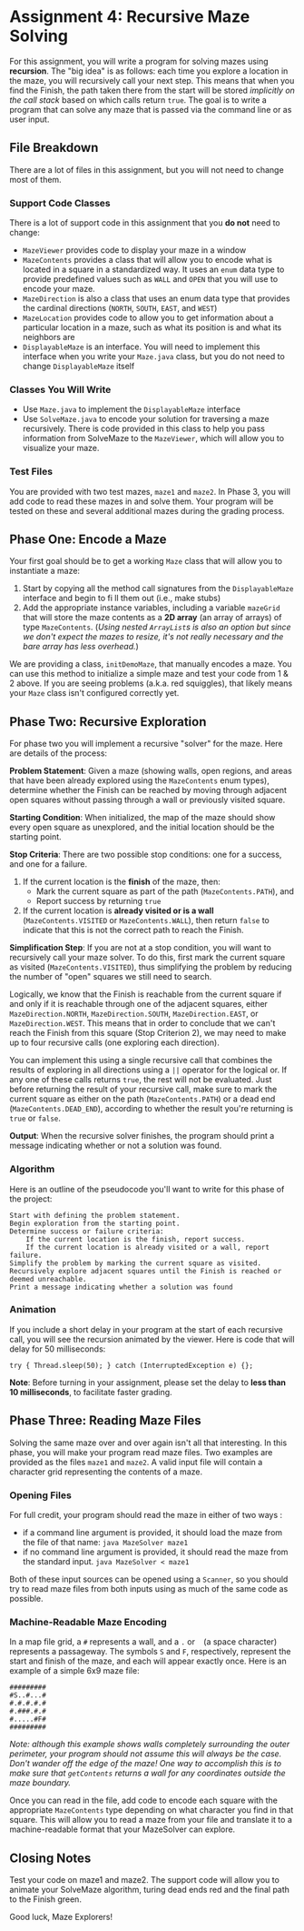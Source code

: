 # Assignment 4:  Recursive Maze Solving

For this assignment, you will write a program for solving mazes using **recursion**. The "big idea" is as follows: each time you explore a location in the maze, you will recursively call your next step. This means that when you find the Finish, the path taken there from the start will be stored _implicitly on the call stack_ based on which calls return `true`. The goal is to write a program that can solve any maze that is passed via the command line or as user input.

## File Breakdown

There are a lot of files in this assignment, but you will not need to change most of them.

### Support Code Classes

There is a lot of support code in this assignment that you **do not** need to change:
- `MazeViewer` provides code to display your maze in a window
- `MazeContents` provides a class that will allow you to encode what is located in a square in a standardized way. It uses an `enum` data type to provide predefined values such as `WALL` and `OPEN` that you will use to encode your maze.
- `MazeDirection` is also a class that uses an enum data type that provides the cardinal directions (`NORTH`, `SOUTH`, `EAST`, and `WEST`)
- `MazeLocation` provides code to allow you to get information about a particular location in a maze, such as what its position is and what its neighbors are
- `DisplayableMaze` is an interface. You will need to implement this interface when you write your `Maze.java` class, but you do not need to change `DisplayableMaze` itself

### Classes You Will Write

- Use `Maze.java` to implement the `DisplayableMaze` interface
- Use `SolveMaze.java` to encode your solution for traversing a maze recursively. There is code provided in this class to help you pass information from SolveMaze to the `MazeViewer`, which will allow you to visualize your maze.

### Test Files

You are provided with two test mazes, `maze1` and `maze2`.  In Phase 3, you will add code to read these mazes in and solve them. Your program will be tested on these and several additional mazes during the grading process.

## Phase One: Encode a Maze

Your first goal should be to get a working `Maze` class that will allow you to instantiate a maze:
1. Start by copying all the method call signatures from the `DisplayableMaze` interface and begin to fi
ll them out (i.e., make stubs) 
2. Add the appropriate instance variables, including a variable `mazeGrid` that will store the maze contents as a **2D array** (an array of arrays) of type `MazeContents`.  (_Using nested `ArrayList`s is also an option but since we don't expect the mazes to resize, it's not really necessary and the bare array has less overhead._)

We are providing a class, `initDemoMaze`, that manually encodes a maze. You can use this method to initialize a simple maze and test your code from 1 & 2 above. If you are seeing problems (a.k.a. red squiggles), that likely means your `Maze` class isn't configured correctly yet.

## Phase Two: Recursive Exploration

For phase two you will implement a recursive "solver" for the maze.  Here are details of the process:

**Problem Statement**: 
Given a maze (showing walls, open regions, and areas that have been already explored using the `MazeContents` enum types), determine whether the Finish can be reached by moving through adjacent open squares without passing through a wall or previously visited square.

**Starting Condition**:
When initialized, the map of the maze should show every open square as unexplored, and the initial location should be the starting point.

**Stop Criteria**:
There are two possible stop conditions: one for a success, and one for a failure.

1. If the current location is the **finish** of the maze, then:
    * Mark the current square as part of the path (`MazeContents.PATH`), and 
    * Report success by returning `true`
2. If the current location is **already visited or is a wall** (`MazeContents.VISITED` or `MazeContents.WALL`), then return `false` to indicate that this is not the correct path to reach the Finish.

**Simplification Step**:
If you are not at a stop condition, you will want to recursively call your maze solver. To do this, first mark the current square as visited (`MazeContents.VISITED`), thus simplifying the problem by reducing the number of "open" squares we still need to search. 

Logically, we know that the Finish is reachable from the current square if and only if it is reachable through one of the adjacent squares, either `MazeDirection.NORTH`, `MazeDirection.SOUTH`, `MazeDirection.EAST`, or `MazeDirection.WEST`. This means that in order to conclude that we can't reach the Finish from this square (Stop Criterion 2), we may need to make up to four recursive calls (one exploring each direction).

You can implement this using a single recursive call that combines the results of exploring in all directions using a `||` operator for the logical or. If any one of these calls returns `true`, the rest will not be evaluated.  Just before returning the result of your recursive call, make sure to mark the current square as either on the path (`MazeContents.PATH`) or a dead end (`MazeContents.DEAD_END`), according to whether the result you're returning is `true` or `false`.

**Output**:
When the recursive solver finishes, the program should print a message indicating whether or not a solution was found.

### Algorithm

Here is an outline of the pseudocode you'll want to write for this phase of the project:

    Start with defining the problem statement.
    Begin exploration from the starting point.
    Determine success or failure criteria:
        If the current location is the finish, report success.
        If the current location is already visited or a wall, report failure.
    Simplify the problem by marking the current square as visited.
    Recursively explore adjacent squares until the Finish is reached or deemed unreachable.
    Print a message indicating whether a solution was found

### Animation

If you include a short delay in your program at the start of each recursive call, you will see the recursion animated by the viewer.  Here is code that will delay for 50 milliseconds:

    try { Thread.sleep(50);	} catch (InterruptedException e) {};

**Note**: Before turning in your assignment, please set the delay to **less than 10 milliseconds**, to facilitate faster grading.

## Phase Three: Reading Maze Files

Solving the same maze over and over again isn't all that interesting.  In this phase, you will make your program read maze files. Two examples are provided as the files `maze1` and `maze2`. A valid input file will contain a character grid representing the contents of a maze.

### Opening Files

For full credit, your program should read the maze in either of two ways :
* if a command line argument is provided, it should load the maze from the file of that name:
    `java MazeSolver maze1`
* if no command line argument is provided, it should read the maze from the standard input.
    `java MazeSolver < maze1`

Both of these input sources can be opened using a `Scanner`, so you should try to read maze files from both inputs using as much of the same code as possible.

### Machine-Readable Maze Encoding

In a map file grid, a `#` represents a wall, and a `.` or ` ` (a space character) represents a passageway.  The symbols `S` and `F`, respectively, represent the start and finish of the maze, and each will appear exactly once. Here is an example of a simple 6x9 maze file:

    #########
    #S..#...#
    #.#.#.#.#
    #.###.#.#
    #.....#F#
    #########

_Note: although this example shows walls completely surrounding the outer perimeter, your program should not assume this will always be the case. Don't wander off the edge of the maze! One way to accomplish this is to make sure that `getContents` returns a wall for any coordinates outside the maze boundary._

Once you can read in the file, add code to encode each square with the appropriate `MazeContents` type depending on what character you find in that square. This will allow you to read a maze from your file and translate it to a machine-readable format that your MazeSolver can explore.

## Closing Notes

Test your code on maze1 and maze2. The support code will allow you to animate your SolveMaze algorithm, turing dead ends red and the final path to the Finish green.

Good luck, Maze Explorers!